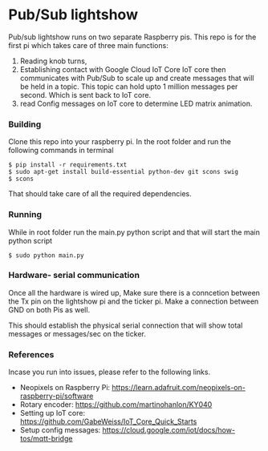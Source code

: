 # Pub/Sub lightshow
Pub/sub lightshow runs on two separate Raspberry pis.
This repo is for the first pi which takes care of three main functions:
1. Reading knob turns, 
2. Establishing contact with Google Cloud IoT Core
    IoT core then communicates with Pub/Sub to scale up and create messages that will be held in a topic. This topic can hold upto 1 million messages per second. Which is sent back to IoT core.
3. read Config messages on IoT core to determine LED matrix animation.

### Building
Clone this repo into your raspberry pi.
In the root folder and run the following commands in terminal

```
$ pip install -r requirements.txt
$ sudo apt-get install build-essential python-dev git scons swig
$ scons
```
That should take care of all the required dependencies.

### Running
While in root folder run the main.py python script and that will start the main python script
```
$ sudo python main.py
```
### Hardware- serial communication
Once all the hardware is wired up, Make sure there is a conncetion between the Tx pin on the lightshow pi and the ticker pi. Make a connection between GND  on both Pis as well.

This should establish the physical serial connection that will show total messages or messages/sec on the ticker.

### References
Incase you run into issues, please refer to the following links.

* Neopixels on Raspberry Pi: https://learn.adafruit.com/neopixels-on-raspberry-pi/software
* Rotary encoder: https://github.com/martinohanlon/KY040
* Setting up IoT core: https://github.com/GabeWeiss/IoT_Core_Quick_Starts
* Setup config messages: https://cloud.google.com/iot/docs/how-tos/mqtt-bridge